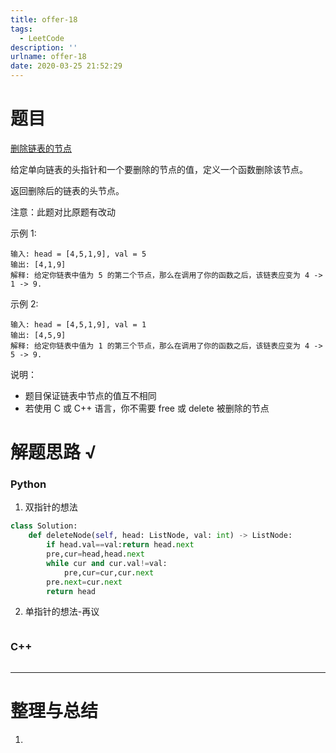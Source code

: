```yaml
---
title: offer-18
tags:
  - LeetCode
description: ''
urlname: offer-18
date: 2020-03-25 21:52:29
---
```


# 题目

[删除链表的节点](https://leetcode-cn.com/problems/shan-chu-lian-biao-de-jie-dian-lcof/)

给定单向链表的头指针和一个要删除的节点的值，定义一个函数删除该节点。

返回删除后的链表的头节点。

注意：此题对比原题有改动

示例 1:

```
输入: head = [4,5,1,9], val = 5
输出: [4,1,9]
解释: 给定你链表中值为 5 的第二个节点，那么在调用了你的函数之后，该链表应变为 4 -> 1 -> 9.
```


示例 2:

```
输入: head = [4,5,1,9], val = 1
输出: [4,5,9]
解释: 给定你链表中值为 1 的第三个节点，那么在调用了你的函数之后，该链表应变为 4 -> 5 -> 9.
```


说明：

- 题目保证链表中节点的值互不相同
- 若使用 C 或 C++ 语言，你不需要 free 或 delete 被删除的节点

# 解题思路 √

### Python

1. 双指针的想法

```python
class Solution:
    def deleteNode(self, head: ListNode, val: int) -> ListNode:
        if head.val==val:return head.next
        pre,cur=head,head.next
        while cur and cur.val!=val:
            pre,cur=cur,cur.next
        pre.next=cur.next
        return head
```

2. 单指针的想法-再议


```python

```



### C++

```cpp

```

---



# 整理与总结

1. 

